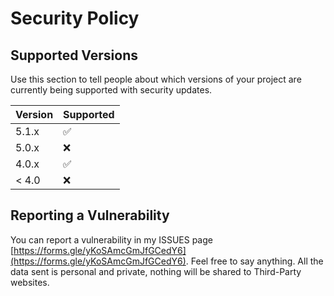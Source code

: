 # Security Policy

## Supported Versions

Use this section to tell people about which versions of your project are
currently being supported with security updates.

| Version | Supported          |
| ------- | ------------------ |
| 5.1.x   | :white_check_mark: |
| 5.0.x   | :x:                |
| 4.0.x   | :white_check_mark: |
| < 4.0   | :x:                |

## Reporting a Vulnerability

You can report a vulnerability in my ISSUES page [https://forms.gle/yKoSAmcGmJfGCedY6](https://forms.gle/yKoSAmcGmJfGCedY6). Feel free to say anything.
All the data sent is personal and private, nothing will be shared to Third-Party websites.
